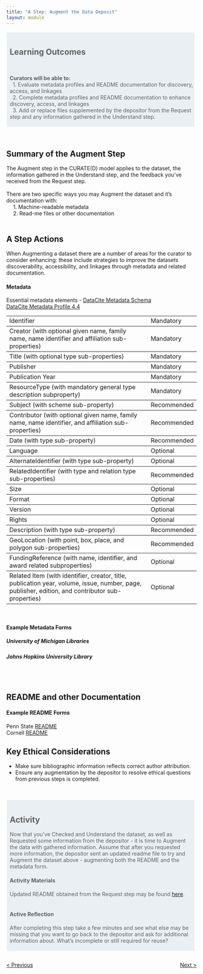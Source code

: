 ```yaml
---
title: "A Step: Augment the Data Deposit"
layout: module
---
```


<style>
  .highlighted-text {
    padding: 0 0 5px 5px;
    border: 1px solid;
    border-color: #ffffff;
    border-radius: 4px;
    margin: 15px 5px 10px 0;
    background-color: rgba(68, 114, 155, 0.1);
    padding-top: 10px;
    padding-left: 8px;

}
.flex-contianer {
  display: flex;
  justify-content: space-between;
}

img {
  max-width: 100%;
  height: auto;
}
</style>

<blockquote class = "highlighted-text">
  <h2>Learning Outcomes</h2>
  <br>
  <p>
<b>Curators will be able to:</b><br>
&nbsp;&nbsp;1. Evaluate metadata profiles and README documentation for discovery, access, and linkages
   <br>
  &nbsp;&nbsp;2. Complete metadata profiles and README documentation to enhance discovery, access, and linkages
   <br>
  &nbsp;&nbsp;3. Add or replace files supplemented by the depositor from the Request step and any information gathered in the Understand step.

</p>
</blockquote>
<br>
<h2>Summary of the Augment Step</h2>
The Augment step in the CURATE(D) model applies to the dataset, the information gathered in the Understand step, and the feedback you’ve received from the Request step.<br>
<br>
There are two specific ways you may Augment the dataset and it’s documentation with:<br>
&emsp; 1. Machine-readable metadata<br>
&emsp; 2. Read-me files or other documentation
<br>
<br>
<h2>A Step Actions</h2>
<p>When Augmenting a dataset there are a number of areas for the curator to consider enhancing: these include strategies to improve the datasets discoverability, accessibility, and linkages through metadata and related documentation.
</p>
<h4>Metadata</h4>
Essential metadata elements - <a href="https://schema.datacite.org/meta/kernel-4.4/" target="_blank">DataCite Metadata Schema</a><br>
<a href="https://schema.datacite.org/meta/kernel-4.4/doc/DataCite-MetadataKernel_v4.4.pdf" target="_blank">DataCite Metadata Profile 4.4</a>

<table frames="hsides" rules="rows">
<tr>
<td>Identifier</td>
<td>Mandatory</td>
</tr>
<tr>
<td>Creator (with optional given name, family name, name identifier and affiliation sub-properties)</td>
<td>Mandatory</td>
</tr>
<tr>
<td>Title (with optional type sub-properties)</td>
<td>Mandatory</td>
</tr>
<tr>
<td>Publisher</td>
<td>Mandatory</td>
</tr>
<tr>
<td>Publication Year</td>
<td>Mandatory</td>
</tr>
<tr>
<td>ResourceType (with mandatory general type description subproperty)</td>
<td>Mandatory</td>
</tr>
<tr>
<td>Subject (with scheme sub-property)</td>
<td>Recommended</td>
</tr>
<tr>
<td>Contributor (with optional given name, family name, name identifier, and affiliation sub-properties)</td>
<td>Recommended</td>
</tr>
<tr>
<td>Date (with type sub-property)</td>
<td>Recommended</td>
</tr>
<tr>
<td>Language</td>
<td>Optional</td>
</tr>
<tr>
<td>AlternateIdentifier (with type sub-property)</td>
<td>Optional</td>
</tr>
<tr>
<td>RelatedIdentifier (with type and relation type sub-properties)</td>
<td>Recommended</td>
</tr>
<tr>
<td>Size</td>
<td>Optional</td>
</tr>
<tr>
<td>Format</td>
<td>Optional</td>
</tr>
<tr>
<td>Version</td>
<td>Optional</td>
</tr>
<tr>
<td>Rights</td>
<td>Optional</td>
</tr>
<tr>
<td>Description (with type sub-property)</td>
<td>Recommended</td>
</tr>
<tr>
<td>GeoLocation (with point, box, place, and polygon sub-properties)</td>
<td>Recommended</td>
</tr>
<tr>
<td>FundingReference (with name, identifier, and award related subproperties)</td>
<td>Optional</td>
</tr>
<tr>
<td>Related Item (with identifier, creator, title, publication year, volume, issue, number, page, publisher, edition, and contributor sub-properties)</td>
<td>Optional</td>
</tr>
</table>
<br>
<h4>Example Metadata Forms</h4>
<h5>University of Michigan Libraries</h5>
<h5>Johns Hopkins University Library</h5>
<br>
<br>
<h2>README and other Documentation</h2>
<h4>Example README Forms</h4>
Penn State <a href="https://github.com/psu-libraries/scholarsphere/wiki/README-Guide" target="_blank">README</a>
<br>
Cornell <a href="https://cornell.app.box.com/v/ReadmeTemplate" target="_blank">README</a>

<h2>Key Ethical Considerations</h2>
<ul>
<li>Make sure bibliographic information reflects correct author attribution.</li>
<li>Ensure any augmentation by the depositor to resolve ethical questions from previous steps is completed.</li>
</ul>
<br>
<blockquote class = "highlighted-text">
<h2>Activity</h2>
<p>Now that you’ve Checked and Understand the dataset, as well as Requested some information from the depositor - it is time to Augment the data with gathered information. Assume that after you requested more information, the depositor sent an updated readme file to try and Augment the dataset above - augmenting both the README and the metadata form.</p>

<h4>Activity Materials</h4>
Updated README obtained from the Request step may be found <a href="https://drive.google.com/drive/folders/1ow_IJ8Gh1Ska5Ck837D5JRFogd646FMy" target="_blank">here</a>.
<br>
<br>

<h4>Active Reflection</h4>
<p>After completing this step take a few minutes and see what else may be missing that you want to go back to the depositor and ask for additional information about. What’s incomplete or still required for reuse? </p>
</blockquote>
<br>
<div class="flex-contianer">
     <a class="button button-primary" href="/CURATED/modules/module-r"> < Previous</a>
     <a class="button button-primary" href="/CURATED/modules/module-t"> Next ></a>
</div>
